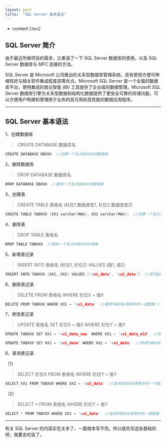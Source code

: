 ```yaml
---
layout: post
title:  "SQL Server 基本语法"
---
```


* content
{:toc}

## SQL Server 简介

由于最近所做项目的需求，又重温了一下 SQL Server 数据库的使用，以及 SQL Server 数据库与 MFC 连接的方法。

SQL Server 是 Microsoft 公司推出的关系型数据库管理系统。具有使用方便可伸缩性好与相关软件集成程度高等优点。Microsoft SQL Server 是一个全面的数据库平台，使用集成的商业智能 (BI) 工具提供了企业级的数据管理。Microsoft SQL Server 数据库引擎为关系型数据和结构化数据提供了更安全可靠的存储功能，可以方便用户构建和管理用于业务的高可用和高性能的数据应用程序。

<!-- more --> <!-- 摘要预览与正文的分隔符 -->

---

## SQL Server 基本语法

1、创建数据库

> CREATE DATABASE 数据库名

``` c++
CREATE DATABASE DBXXX  //创建一个名为DBXXX的数据库
```

2、删除数据库

> DROP DATABASE 数据库名

``` c++
DROP DATABASE DBXXX  //删除一个名为DBXXX的数据库
```

3、创建表

> CREATE TABLE 表格名 (栏位1 数据类型1, 栏位2 数据类型2)

``` c++
CREATE TABLE TABXXX (XX1 varchar(MAX), XX2 varchar(MAX))  //创建一个名为TABXXX的表格，其中有两列，一列名为XX1（数据类型为varchar(MAX)），一列名为XX2（数据类型为varchar(MAX)）
```

4、删除表

> DROP TABLE 表格名

``` c++
DROP TABLE TABXXX  //删除一个名为TABXXX的表格
```

5、新增表记录

> INSERT INTO 表格名 (栏位1, 栏位2) VALUES (值1, 值2)

``` c++
INSERT INTO TABXXX (XX1, XX2) VALUES ('xx1_data', 'xx2_data')  //往TABXXX表格中插入一组数据（一行数据），列名为XX1处的位置插入数据值为xx1_data,列名为XX2处的位置插入数据值为xx2_data
```

6、删除表记录

> DELETE FROM 表格名 WHERE 栏位X = 值X

``` c++
DELETE FROM TABXXX WHERE XX1 = 'xx1_data'  //删除TABXXX表格中的一组数据（一行数据），此组数据的XX1列的数据值为xx1_data
```

7、修改表记录

> UPDATE 表格名 SET 栏位X = 值X WHERE 栏位Y = 值Y

``` c++
UPDATE TABXXX SET XX1 = 'xx1_data_new' WHERE XX1 = 'xx1_data_old'  //修改TABXXX表格中的一个数据，此数据在XX1列数据值为xx1_data_old的那行数据中，将这行数据中的对应XX1列的数据改为xx1_data_new

UPDATE TABXXX SET XX1 = 'xx1_data' WHERE XX2 = 'xx2_data'  //修改TABXXX表格中的一个数据，此数据在XX2列数据值为xx2_data的那行数据中，将这行数据中的对应XX1列的那个数据改为xx1_data
```

8、查询表记录

（1）
> SELECT 栏位X FROM 表格名 WHERE 栏位Y = 值Y

``` c++
SELECT XX1 FROM TABXXX WHERE XX2 = 'xx2_data'  //查询TABXXX表格中的一个数据，此数据在XX2列数据值为xx2_data的那行数据中，查询这行数据中的对应XX1列的那个数据
```

（2）
> SELECT * FROM 表格名 WHERE 栏位Y = 值Y

``` c++
SELECT * FROM TABXXX WHERE XX1 = 'xx1_data'  //查询TABXXX表格中的一组数据（一行数据），此行数据即为XX1列数据值为xx1_data的那行数据
```

---

有关 SQL Server 的内容实在太多了，一篇根本写不完。所以就先写这些基础的吧，我要去吃饭了。
